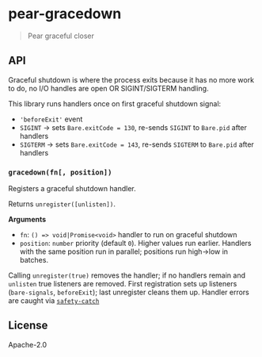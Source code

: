 # pear-gracedown

> Pear graceful closer

## API

Graceful shutdown is where the process exits because it has no more work to do, no I/O handles are open OR SIGINT/SIGTERM handling.

This library runs handlers once on first graceful shutdown signal:

* `'beforeExit'` event
* `SIGINT` → sets `Bare.exitCode = 130`, re-sends `SIGINT` to `Bare.pid` after handlers
* `SIGTERM` → sets `Bare.exitCode = 143`, re-sends `SIGTERM` to `Bare.pid` after handlers

### `gracedown(fn[, position])`

Registers a graceful shutdown handler.

Returns `unregister([unlisten])`.

**Arguments**
* `fn`: `() => void|Promise<void>` handler to run on graceful shutdown
* `position`: `number` priority (default `0`). Higher values run earlier. Handlers with the same position run in parallel; positions run high→low in batches.

Calling `unregister(true)` removes the handler; if no handlers remain and `unlisten` true listeners are removed. First registration sets up listeners (`bare-signals`, `beforeExit`); last unregister cleans them up. Handler errors are caught via [`safety-catch`](https://github.com/mafintosh/safety-catch)

## License

Apache-2.0